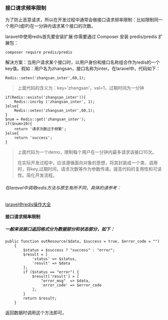 ### <div id="接口请求频率限制"> 接口请求频率限制</div> 

为了防止恶意请求，所以在开发过程中通常会做接口请求频率限制：比如限制同一个用户(或IP)在一分钟内请求某个接口的次数。

laravel中使用redis首先要安装扩展:你需要通过 Composer 安装 predis/predis 扩展包：

```
composer require predis/predis
```

解决方案：当用户请求某个接口时，以用户身份和接口名称组合作为redis的一个key值。假如：用户名为zhangsan，接口名称为inter。在laravel中，代码如下：

```
Redis::setex('zhangsan_inter',60,1);
```

> 上面代码的含义为：key='zhangsan'，val=1，过期时间为一分钟

```
if(Redis::exists('zhangsan_inter')){
    Redis::incrby ('zhangsan_inter', 1);
}else{
    Redis::setex('zhangsan_inter',60,1);
}
$num = Redis::get('zhangsan_inter');
if($num>10){
    return '请求次数过于频繁';
}else{
    return 'success';
}
```

> 上面代码为一个demo，限制每个用户在一分钟内最多请求该接口10次。
>
> 在实际开发过程中，应该遵循面向对象的思想，将其封装成一个类，调用时，将key,过期时间，请求次数等作为参数传递。提高代码的复用性和可读性。简化开发流程。

###### 在laravel中调用redis方法与原生有所不同，具体的请参考：

[laravel中redis操作大全](https://blog.csdn.net/u010785091/article/details/80897517)

#### <div id="接口返回数据"> 接口请求频率限制</div> 

##### 一般来说接口返回格式分为数据部分和状态部分，如下：
```
public function outResource($data, $success = true, $error_code = "")
    {
        $status = $success ? "success" : "error";
        $result = [
            'status' => $status,
            'result' => $data
        ];
        if ($status == "error") {
            $result['result'] = [
                "error_msg"  => $data,
                'error_code' => $error_code
            ];
        }
        return $result;
    }
```
返回数据时调用这个方法即可。